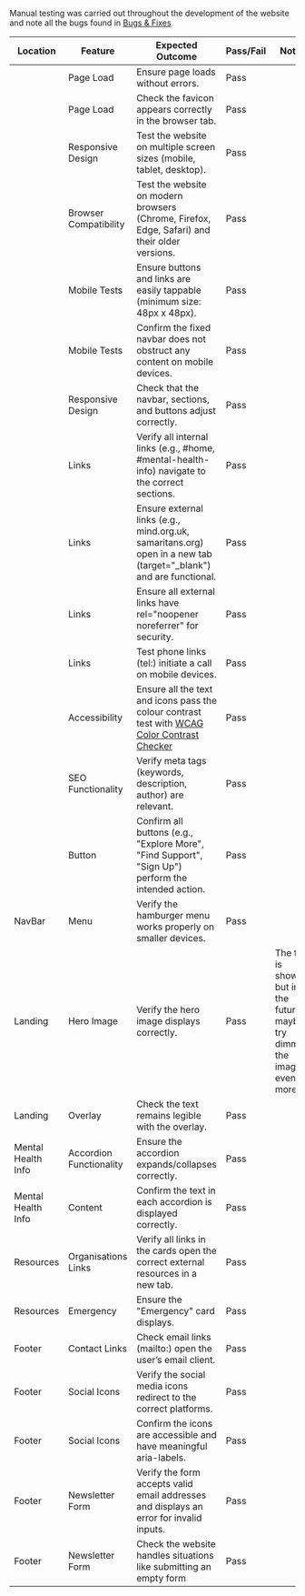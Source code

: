 Manual testing was carried out throughout the development of the website and note all the bugs found in [Bugs & Fixes](https://github.com/catrinlam/wellness-one#unfixed-bugs)

| Location           | Feature                 | Expected Outcome                                                                                                                                  | Pass/Fail | Notes                                                                      |
| ------------------ | ----------------------- | ------------------------------------------------------------------------------------------------------------------------------------------------- | --------- | -------------------------------------------------------------------------- |
|                    | Page Load               | Ensure page loads without errors.                                                                                                                 | Pass      |                                                                            |
|                    | Page Load               | Check the favicon appears correctly in the browser tab.                                                                                           | Pass      |                                                                            |
|                    | Responsive Design       | Test the website on multiple screen sizes (mobile, tablet, desktop).                                                                              | Pass      |                                                                            |
|                    | Browser Compatibility   | Test the website on modern browsers (Chrome, Firefox, Edge, Safari) and their older versions.                                                     | Pass      |                                                                            |
|                    | Mobile Tests            | Ensure buttons and links are easily tappable (minimum size: 48px x 48px).                                                                         | Pass      |                                                                            |
|                    | Mobile Tests            | Confirm the fixed navbar does not obstruct any content on mobile devices.                                                                         | Pass      |                                                                            |
|                    | Responsive Design       | Check that the navbar, sections, and buttons adjust correctly.                                                                                    | Pass      |                                                                            |
|                    | Links                   | Verify all internal links (e.g., #home, #mental-health-info) navigate to the correct sections.                                                    | Pass      |                                                                            |
|                    | Links                   | Ensure external links (e.g., mind.org.uk, samaritans.org) open in a new tab (target="_blank") and are functional.                                 | Pass      |                                                                            |
|                    | Links                   | Ensure all external links have rel="noopener noreferrer" for security.                                                                            | Pass      |                                                                            |
|                    | Links                   | Test phone links (tel:) initiate a call on mobile devices.                                                                                        | Pass      |                                                                            |
|                    | Accessibility           | Ensure all the text and icons pass the colour contrast test with [WCAG Color Contrast Checker](https://accessibleweb.com/color-contrast-checker/) | Pass      |                                                                            |
|                    | SEO Functionality       | Verify meta tags (keywords, description, author) are relevant.                                                                                    | Pass      |                                                                            |
|                    | Button                  | Confirm all buttons (e.g., "Explore More", "Find Support", "Sign Up") perform the intended action.                                                | Pass      |                                                                            |
| NavBar             | Menu                    | Verify the hamburger menu works properly on smaller devices.                                                                                      | Pass      |                                                                            |
| Landing            | Hero Image              | Verify the hero image displays correctly.                                                                                                         | Pass      | The test is showing but in the future maybe try dimmer the image even more |
| Landing            | Overlay                 | Check the text remains legible with the overlay.                                                                                                  | Pass      |                                                                            |
| Mental Health Info | Accordion Functionality | Ensure the accordion expands/collapses correctly.                                                                                                 | Pass      |                                                                            |
| Mental Health Info | Content                 | Confirm the text in each accordion is displayed correctly.                                                                                        | Pass      |                                                                            |
| Resources          | Organisations Links     | Verify all links in the cards open the correct external resources in a new tab.                                                                   | Pass      |                                                                            |
| Resources          | Emergency               | Ensure the "Emergency" card displays.                                                                                                             | Pass      |                                                                            |
| Footer             | Contact Links           | Check email links (mailto:) open the user’s email client.                                                                                         | Pass      |                                                                            |
| Footer             | Social Icons            | Verify the social media icons redirect to the correct platforms.                                                                                  | Pass      |                                                                            |
| Footer             | Social Icons            | Confirm the icons are accessible and have meaningful aria-labels.                                                                                 | Pass      |                                                                            |
| Footer             | Newsletter Form         | Verify the form accepts valid email addresses and displays an error for invalid inputs.                                                           | Pass      |                                                                            |
| Footer             | Newsletter Form         | Check the website handles situations like submitting an empty form                                                                                | Pass      |